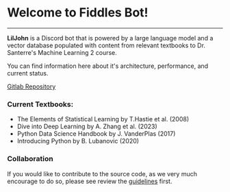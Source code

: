 # Welcome to Fiddles Bot!
---
**LilJohn** is a Discord bot that is powered by a large language model and a vector database populated with content from relevant textbooks to Dr. Santerre's Machine Learning 2 course.

You can find information here about it's architecture, performance, and current status.

[Gitlab Repository](https://gitlab.com/j-dominguez9/discord_bot)


### Current Textbooks:
* The Elements of Statistical Learning by T.Hastie et al. (2008)
* Dive into Deep Learning by A. Zhang et al. (2023)
* Python Data Science Handbook by J. VanderPlas (2017)
* Introducing Python by B. Lubanovic (2020)

### Collaboration
If you would like to contribute to the source code, as we very much encourage to do so, please see review the [guidelines](./colab/colab.md) first.

